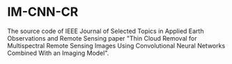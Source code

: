 # IM-CNN-CR
The source code of IEEE Journal of Selected Topics in Applied Earth Observations and Remote Sensing paper "Thin Cloud Removal for Multispectral Remote Sensing Images Using Convolutional Neural Networks Combined With an Imaging Model".
